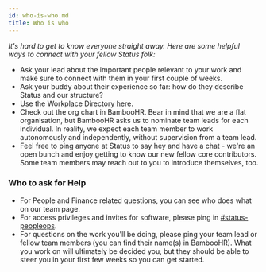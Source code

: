 ```yaml
---
id: who-is-who.md
title: Who is who
---
```


*It's hard to get to know everyone straight away. Here are some helpful ways to connect with your fellow Status folk:*

-   Ask your lead about the important people relevant to your work and make sure to connect with them in your first couple of weeks.
-   Ask your buddy about their experience so far: how do they describe Status and our structure?
-   Use the Workplace Directory [here](http://rawgit.com/jacqueswww/b5460887fe86871434dcef833fa00c92/raw/status_people.html).
-   Check out the org chart in BambooHR. Bear in mind that we are a flat\
    organisation, but BambooHR asks us to nominate team leads for each individual. In reality, we expect each team member to work autonomously and independently, without supervision from a team lead.
-   Feel free to ping anyone at Status to say hey and have a chat - we're an open bunch and enjoy getting to know our new fellow core contributors. Some team members may reach out to you to introduce themselves, too.

### Who to ask for Help

-   For People and Finance related questions, you can see who does what on our team page.
-   For access privileges and invites for software, please ping in [#status-peopleops](http://get.status.im/chat/public/status-peopleops).
-   For questions on the work you'll be doing, please ping your team lead or fellow team members (you can find their name(s) in BambooHR). What you work on will ultimately be decided you, but they should be able to steer you in your first few weeks so you can get started.
